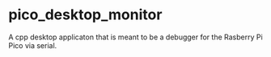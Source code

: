 # pico_desktop_monitor
A cpp desktop applicaton that is meant to be a debugger for the Rasberry Pi Pico via serial. 
